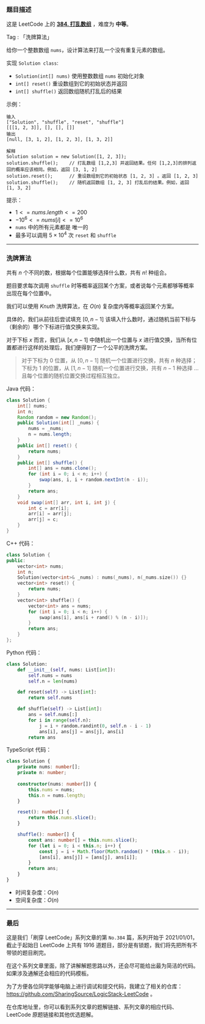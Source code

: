 ### 题目描述

这是 LeetCode 上的 **[384. 打乱数组](https://leetcode-cn.com/problems/shuffle-an-array/solution/gong-shui-san-xie-xi-pai-suan-fa-yun-yon-0qmy/)** ，难度为 **中等**。

Tag : 「洗牌算法」




给你一个整数数组 `nums`，设计算法来打乱一个没有重复元素的数组。

实现 `Solution class`:
* `Solution(int[] nums)` 使用整数数组 `nums` 初始化对象
* `int[] reset()` 重设数组到它的初始状态并返回
* `int[] shuffle()` 返回数组随机打乱后的结果

示例：
```
输入
["Solution", "shuffle", "reset", "shuffle"]
[[[1, 2, 3]], [], [], []]
输出
[null, [3, 1, 2], [1, 2, 3], [1, 3, 2]]

解释
Solution solution = new Solution([1, 2, 3]);
solution.shuffle();    // 打乱数组 [1,2,3] 并返回结果。任何 [1,2,3]的排列返回的概率应该相同。例如，返回 [3, 1, 2]
solution.reset();      // 重设数组到它的初始状态 [1, 2, 3] 。返回 [1, 2, 3]
solution.shuffle();    // 随机返回数组 [1, 2, 3] 打乱后的结果。例如，返回 [1, 3, 2]
```

提示：
* $1 <= nums.length <= 200$
* $-10^6 <= nums[i] <= 10^6$
* `nums` 中的所有元素都是 唯一的
* 最多可以调用 $5 \times 10^4$ 次 `reset` 和 `shuffle`

---

### 洗牌算法

共有 $n$ 个不同的数，根据每个位置能够选择什么数，共有 $n!$ 种组合。

题目要求每次调用 `shuffle` 时等概率返回某个方案，或者说每个元素都够等概率出现在每个位置中。

我们可以使用 $Knuth$ 洗牌算法，在 $O(n)$ 复杂度内等概率返回某个方案。

具体的，我们从前往后尝试填充 $[0, n - 1]$ 该填入什么数时，通过随机当前下标与（剩余的）哪个下标进行值交换来实现。

对于下标 $x$ 而言，我们从 $[x, n - 1]$ 中随机出一个位置与 $x$ 进行值交换，当所有位置都进行这样的处理后，我们便得到了一个公平的洗牌方案。

> 对于下标为 $0$ 位置，从 $[0, n - 1]$ 随机一个位置进行交换，共有 $n$ 种选择；下标为 $1$ 的位置，从 $[1, n - 1]$ 随机一个位置进行交换，共有 $n - 1$ 种选择 ... 且每个位置的随机位置交换过程相互独立。

Java 代码：
```Java
class Solution {
    int[] nums;
    int n;
    Random random = new Random();
    public Solution(int[] _nums) {
        nums = _nums;
        n = nums.length;
    }
    public int[] reset() {
        return nums;
    }
    public int[] shuffle() {
        int[] ans = nums.clone();
        for (int i = 0; i < n; i++) {
            swap(ans, i, i + random.nextInt(n - i));
        }
        return ans;
    }
    void swap(int[] arr, int i, int j) {
        int c = arr[i];
        arr[i] = arr[j];
        arr[j] = c;
    }
}
```
C++ 代码：
```C++
class Solution {
public:
    vector<int> nums;
    int n;
    Solution(vector<int>& _nums) : nums(_nums), n(_nums.size()) {}
    vector<int> reset() {
        return nums;
    }
    vector<int> shuffle() {
        vector<int> ans = nums;
        for (int i = 0; i < n; i++) {
            swap(ans[i], ans[i + rand() % (n - i)]);
        }
        return ans;
    }
};
```
Python 代码：
```Python
class Solution:
    def __init__(self, nums: List[int]):
        self.nums = nums
        self.n = len(nums)

    def reset(self) -> List[int]:
        return self.nums

    def shuffle(self) -> List[int]:
        ans = self.nums[:]
        for i in range(self.n):
            j = i + random.randint(0, self.n - i - 1)
            ans[i], ans[j] = ans[j], ans[i]
        return ans
```
TypeScript 代码：
```TypeScript
class Solution {
    private nums: number[];
    private n: number;
    
    constructor(nums: number[]) {
        this.nums = nums;
        this.n = nums.length;
    }

    reset(): number[] {
        return this.nums.slice();
    }

    shuffle(): number[] {
        const ans: number[] = this.nums.slice();
        for (let i = 0; i < this.n; i++) {
            const j = i + Math.floor(Math.random() * (this.n - i));
            [ans[i], ans[j]] = [ans[j], ans[i]];
        }
        return ans;
    }
}
```
* 时间复杂度：$O(n)$
* 空间复杂度：$O(n)$

---

### 最后

这是我们「刷穿 LeetCode」系列文章的第 `No.384` 篇，系列开始于 2021/01/01，截止于起始日 LeetCode 上共有 1916 道题目，部分是有锁题，我们将先把所有不带锁的题目刷完。

在这个系列文章里面，除了讲解解题思路以外，还会尽可能给出最为简洁的代码。如果涉及通解还会相应的代码模板。

为了方便各位同学能够电脑上进行调试和提交代码，我建立了相关的仓库：https://github.com/SharingSource/LogicStack-LeetCode 。

在仓库地址里，你可以看到系列文章的题解链接、系列文章的相应代码、LeetCode 原题链接和其他优选题解。

